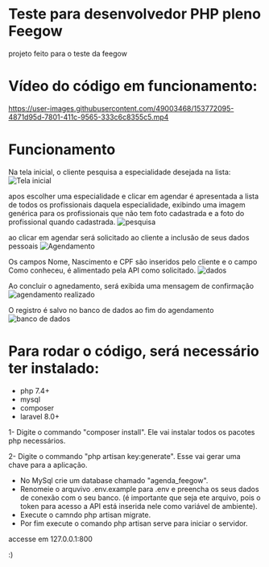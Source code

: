 # Teste para desenvolvedor PHP pleno Feegow
projeto feito para o teste da feegow

# Vídeo do código em funcionamento:
https://user-images.githubusercontent.com/49003468/153772095-4871d95d-7801-411c-9565-333c6c8355c5.mp4

# Funcionamento
Na tela inicial, o cliente pesquisa a especialidade desejada na lista:
![Tela inicial](https://user-images.githubusercontent.com/49003468/153772066-1faa121d-be1a-490b-ac8b-f0bb06a592c5.jpg)

apos escolher uma especialidade e clicar em agendar é apresentada a lista de todos os profissionais daquela especialidade, exibindo uma imagem genérica para os profissionais que não tem foto cadastrada e a foto do profissional quando cadastrada.
![pesquisa](https://user-images.githubusercontent.com/49003468/153772067-79ba4551-424d-4013-9b0c-dbc1fca8c54a.jpg)

ao clicar em agendar será solicitado ao cliente a inclusão de seus dados pessoais
![Agendamento](https://user-images.githubusercontent.com/49003468/153772070-c0b753be-81e9-4a56-b0f8-5d1c739b9406.jpg)

Os campos Nome, Nascimento e CPF são inseridos pelo cliente e o campo Como conheceu, é alimentado pela API como solicitado.
![dados](https://user-images.githubusercontent.com/49003468/153772075-537f9b8a-6615-4abc-a4b1-76dedc38e209.jpg)

Ao concluir o agnedamento, será exibida uma mensagem de confirmação
![agendamento realizado](https://user-images.githubusercontent.com/49003468/153772076-b0ab71d8-f192-40c3-b2e9-6aab9aa59bb8.jpg)


O registro é salvo no banco de dados ao fim do agendamento
![banco de dados](https://user-images.githubusercontent.com/49003468/153772063-cf932d7f-9911-45ec-b76a-432cc2856bf9.jpg)


# Para rodar o código, será necessário ter instalado:

- php 7.4+
- mysql
- composer
- laravel 8.0+

1- Digite o commando "composer install". Ele vai instalar todos os pacotes php necessários.

2- Digite o commando "php artisan key:generate". Esse vai gerar uma chave para a aplicação.

- No MySql crie um database chamado "agenda_feegow".
- Renomeie o arquvivo .env.example para .env e preencha os seus dados de conexão com o seu banco. (é importante que seja ete arquivo, pois o token para acesso a API está inserida nele como variável de ambiente).
- Execute o camndo php artisan migrate.
- Por fim execute o comando php artisan serve para iniciar o servidor.

accesse em 127.0.0.1:800

:)



